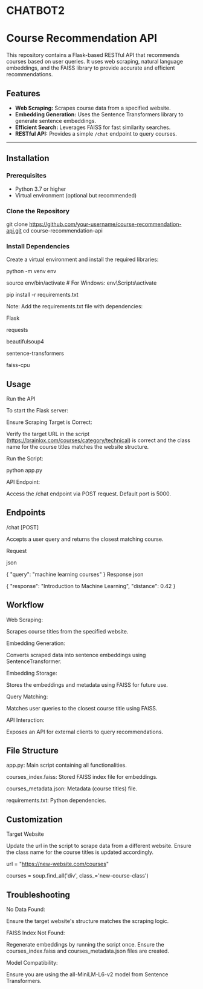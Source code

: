 # CHATBOT2

# Course Recommendation API

This repository contains a Flask-based RESTful API that recommends courses based on user queries. It uses web scraping, natural language embeddings, and the FAISS library to provide accurate and efficient recommendations.

## Features

- **Web Scraping:** Scrapes course data from a specified website.
- **Embedding Generation:** Uses the Sentence Transformers library to generate sentence embeddings.
- **Efficient Search:** Leverages FAISS for fast similarity searches.
- **RESTful API:** Provides a simple `/chat` endpoint to query courses.

---

## Installation

### Prerequisites

- Python 3.7 or higher
- Virtual environment (optional but recommended)

### Clone the Repository


git clone https://github.com/your-username/course-recommendation-api.git
cd course-recommendation-api


### Install Dependencies

Create a virtual environment and install the required libraries:

python -m venv env

source env/bin/activate  # For Windows: env\Scripts\activate

pip install -r requirements.txt

Note: Add the requirements.txt file with dependencies:

Flask

requests

beautifulsoup4

sentence-transformers

faiss-cpu

## Usage

Run the API

To start the Flask server:

Ensure Scraping Target is Correct:

Verify the target URL in the script (https://brainlox.com/courses/category/technical) is correct and the class name for the course titles matches the website structure.

Run the Script:

python app.py

API Endpoint:

Access the /chat endpoint via POST request. Default port is 5000.

## Endpoints

/chat [POST]

Accepts a user query and returns the closest matching course.

Request

json

{
  "query": "machine learning courses"
}
Response
json

{
  "response": "Introduction to Machine Learning",
  "distance": 0.42
}

## Workflow

Web Scraping:

Scrapes course titles from the specified website.

Embedding Generation:

Converts scraped data into sentence embeddings using SentenceTransformer.

Embedding Storage:

Stores the embeddings and metadata using FAISS for future use.

Query Matching:

Matches user queries to the closest course title using FAISS.

API Interaction:

Exposes an API for external clients to query recommendations.

## File Structure

app.py: Main script containing all functionalities.

courses_index.faiss: Stored FAISS index file for embeddings.

courses_metadata.json: Metadata (course titles) file.

requirements.txt: Python dependencies.

## Customization

Target Website

Update the url in the script to scrape data from a different website. Ensure the class name for the course titles is updated accordingly.



url = "https://new-website.com/courses"

courses = soup.find_all('div', class_='new-course-class')

## Troubleshooting

No Data Found:

Ensure the target website's structure matches the scraping logic.

FAISS Index Not Found:

Regenerate embeddings by running the script once. Ensure the courses_index.faiss and courses_metadata.json files are created.

Model Compatibility:

Ensure you are using the all-MiniLM-L6-v2 model from Sentence Transformers.
